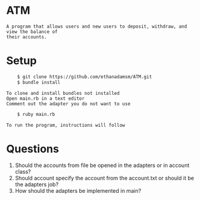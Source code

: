 # ATM
	A program that allows users and new users to deposit, withdraw, and view the balance of 
	their accounts.
# Setup
```sh
	$ git clone https://github.com/ethanadamsm/ATM.git
	$ bundle install	
```
	To clone and install bundles not installed
	Open main.rb in a text editor
	Comment out the adapter you do not want to use
```sh
	$ ruby main.rb
```
	To run the program, instructions will follow
# Questions
1. Should the accounts from file be opened in the adapters or in account class?
2. Should account specify the account from the account.txt or should it be the adapters job?
3. How should the adapters be implemented in main?